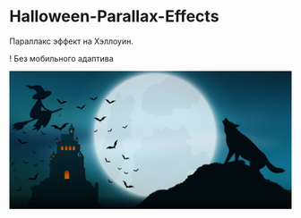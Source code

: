 # Halloween-Parallax-Effects
Параллакс эффект на Хэллоуин.  


! Без мобильного адаптива

 

[![Halloween-Parallax-Effects](https://github.com/8807010/Halloween-Parallax-Effects/blob/master/preview.jpg)](https://8807010.github.io/Halloween-Parallax-Effects/)
